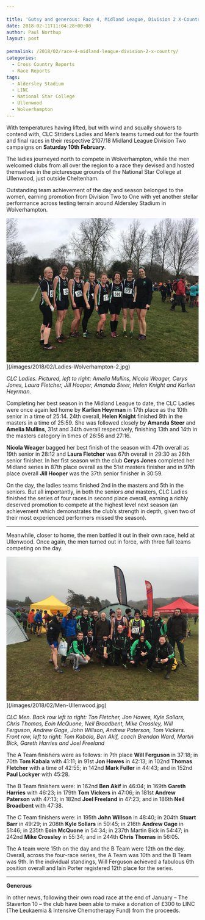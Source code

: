 ```yaml
---

title: 'Gutsy and generous: Race 4, Midland League, Division 2 X-Country'
date: 2018-02-11T11:04:28+00:00
author: Paul Northup
layout: post

permalink: /2018/02/race-4-midland-league-division-2-x-country/
categories:
  - Cross Country Reports
  - Race Reports
tags:
  - Aldersley Stadium
  - LINC
  - National Star College
  - Ullenwood
  - Wolverhampton
---
```

With temperatures having lifted, but with wind and squally showers to contend with, CLC Striders Ladies and Men’s teams turned out for the fourth and final races in their respective 2107/18 Midland League Division Two campaigns on **Saturday 10th February**.

The ladies journeyed north to compete in Wolverhampton, while the men welcomed clubs from all over the region to a race they devised and hosted themselves in the picturesque grounds of the National Star College at Ullenwood, just outside Cheltenham.

Outstanding team achievement of the day and season belonged to the women, earning promotion from Division Two to One with yet another stellar performance across testing terrain around Aldersley Stadium in Wolverhampton.

<img src="/images/2018/02/Ladies-Wolverhampton-2.jpg" alt="Ladies-Wolverhampton-2"/>](/images/2018/02/Ladies-Wolverhampton-2.jpg)

<p>
  <em>CLC Ladies. Pictured, left to right: Amelia Mullins, Nicola Weager, Cerys Jones, Laura Fletcher, Jill Hooper, Amanda Steer, Helen Knight and Karlien Heyrman.</em>
</p>

Completing her best season in the Midland League to date, the CLC Ladies were once again led home by **Karlien Heyrman** in 17th place as the 10th senior in a time of 25:14. 24th overall, **Helen Knight** finished 8th in the masters in a time of 25:59. She was followed closely by **Amanda Steer** and **Amelia Mullins**, 31st and 34th overall respectively, finishing 13th and 14th in the masters category in times of 26:56 and 27:16.

**Nicola Weager** bagged her best finish of the season with 47th overall as 19th senior in 28:12 and **Laura Fletcher** was 67th overall in 29:30 as 26th senior finisher. In her fist season with the club **Cerys Jones** completed her Midland series in 87th place overall as the 51st masters finisher and in 97th place overall **Jill Hooper** was the 37th senior finisher in 30:59.

On the day, the ladies teams finished 2nd in the masters and 5th in the seniors. But all importantly, in both the seniors _and_ masters, CLC Ladies finished the series of four races in second place overall, earning a richly deserved promotion to compete at the highest level next season (an achievement which demonstrates the club’s strength in depth, given two of their most experienced performers missed the season).

* * *

Meanwhile, closer to home, the men battled it out in their own race, held at Ullenwood. Once again, the men turned out in force, with three full teams competing on the day.

<img src="/images/2018/02/Men-Ullenwood.jpg" alt="Men-Ullenwood"/>](/images/2018/02/Men-Ullenwood.jpg)

<p>
  <em>CLC Men. Back row left to right: Ton Fletcher, Jon Howes, Kyle Sollars, Chris Thomas, Eoin McQuone, Neil Broadbent, Mike Crossley, Will Ferguson, Andrew Gage, John Willson, Andrew Paterson, Tom Vickers. Front row, left to right: Tom Kabala, Ben Akif, coach Brendan Ward, Martin Bick, Gareth Harries and Joel Freeland</em>
</p>

The A Team finishers were as follows: in 7th place **Will Ferguson** in 37:18; in 70th **Tom Kabala** with 41:11; in 91st **Jon Howes** in 42:13; in 102nd **Thomas Fletcher** with a time of 42:55; in 142nd **Mark Fuller** in 44:43; and in 152nd **Paul Lockyer** with 45:28.

The B Team finishers were: in 162nd **Ben Akif** in 46:04; in 169th **Gareth Harries** with 46:23; in 179th **Tom Vickers** in 47:06; in 181st **Andrew Paterson** with 47:13; in 182nd **Joel Freeland** in 47:23; and in 186th **Neil Broadbent** with 47:38.

The C Team finishers were: in 195th **John Willson** in 48:40; in 204th **Stuart Barr** in 49:29; in 208th **Kyle Sollars** in 50:45; in 216th **Andrew Gage** in 51:46; in 235th **Eoin McQuone** in 54:34; in 237th Martin Bick in 54:47; in 242nd **Mike Crossley** in 55:34; and in 244th **Chris Thomas** in 56:05.

The A team were 15th on the day and the B Team were 12th on the day. Overall, across the four-race series, the A Team was 10th and the B Team was 9th. In the individual standings, Will Ferguson achieved a fabulous 6th position overall and Iain Porter registered 12th place for the series.

* * *

**Generous**

In other news, following their own road race at the end of January – The Staverton 10 – the club have been able to make a donation of £300 to LINC (The Leukaemia & Intensive Chemotherapy Fund) from the proceeds.

&nbsp;